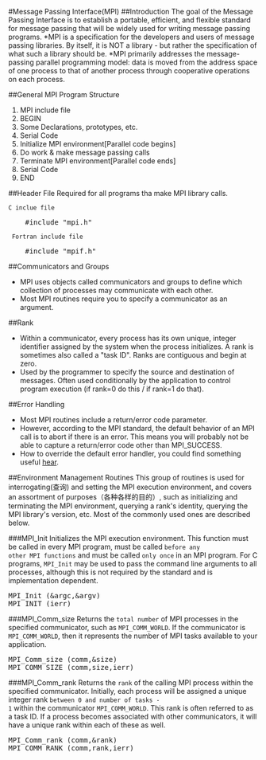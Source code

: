 #Message Passing Interface(MPI)
##Introduction
The goal of the Message Passing Interface is to establish a portable, efficient, and flexible standard for message passing that will be widely used for writing message passing programs. 
*MPI is a specification for the developers and users of message passing libraries. By itself, it is NOT a library - but rather the specification of what such a library should be.
*MPI primarily addresses the message-passing parallel programming model: data is moved from the address space of one process to that of another process through cooperative operations on each process.


##General MPI Program Structure
1. MPI include file
2. BEGIN
2. Some Declarations, prototypes, etc.
3. Serial Code
4. Initialize MPI environment[Parallel code begins]
5. Do work & make message passing calls
6. Terminate MPI environment[Parallel code ends]
7. Serial Code
8. END

##Header File
Required for all programs tha make MPI library calls.

<code>C inclue file</code>
<pre>
	#include "mpi.h"
</pre>
<code> Fortran include file</code>
<pre>
	#include "mpif.h"
</pre>

##Communicators and Groups
* MPI uses objects called communicators and groups to define which collection of processes may communicate with each other.
* Most MPI routines require you to specify a communicator as an argument.

##Rank
* Within a communicator, every process has its own unique, integer identifier assigned by the system when the process initializes. A rank is sometimes also called a "task ID". Ranks are contiguous and begin at zero.
* Used by the programmer to specify the source and destination of messages. Often used conditionally by the application to control program execution (if rank=0 do this / if rank=1 do that).

##Error Handling
* Most MPI routines include a return/error code parameter.
* However, according to the MPI standard, the default behavior of an MPI call is to abort if there is an error. This means you will probably not be able to capture a return/error code other than MPI_SUCCESS.
* How to override the default error handler, you could find something useful <a href="https://computing.llnl.gov/tutorials/mpi/errorHandlers.pdf">hear</a>.

##Environment Management Routines
This group of routines is used for interrogating(查询) and setting the MPI execution environment, and covers an assortment of purposes（各种各样的目的）, such as initializing and terminating the MPI environment, querying a rank's identity, querying the MPI library's version, etc. Most of the commonly used ones are described below.

###MPI_Init
Initializes the MPI execution environment. This function must be called in every MPI program, must be called <code>before any other MPI functions</code> and must be called <code>only once</code> in an MPI program. For C programs, <code>MPI_Init</code> may be used to pass the command line arguments to all processes, although this is not required by the standard and is implementation dependent.
<pre>
MPI_Init (&argc,&argv) 
MPI_INIT (ierr)
</pre>

###MPI_Comm_size
Returns the <code>total number</code> of MPI processes in the specified communicator, such as <code>MPI_COMM_WORLD</code>. If the communicator is <code>MPI_COMM_WORLD</code>, then it represents the number of MPI tasks available to your application.
<pre>
MPI_Comm_size (comm,&size) 
MPI_COMM_SIZE (comm,size,ierr)
</pre>

###MPI_Comm_rank
Returns the <code>rank</code> of the calling MPI process within the specified communicator. Initially, each process will be assigned a unique integer rank <code>between 0 and number of tasks - 1</code> within the communicator <code>MPI_COMM_WORLD</code>. This rank is often referred to as a task ID. If a process becomes associated with other communicators, it will have a unique rank within each of these as well.
<pre>
MPI_Comm_rank (comm,&rank) 
MPI_COMM_RANK (comm,rank,ierr)
</pre>

